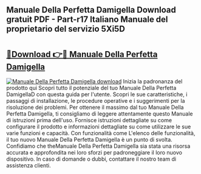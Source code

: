 ## Manuale Della Perfetta Damigella Download gratuit PDF - Part-r17 Italiano Manuale del proprietario del servizio 5Xi5D

# <h2><a href="http://dfa5cd3.blite.top/?on=Manuale+Della+Perfetta+Damigella">🔗Download 👉🔴 Manuale Della Perfetta Damigella</a></h2>

[![Manuale Della Perfetta Damigella download](https://i.imgur.com/lujVjoI.png)](http://dfa5cd3.blite.top/?on=Manuale+Della+Perfetta+Damigella)
Inizia la padronanza del prodotto qui Scopri tutto il potenziale del tuo Manuale Della Perfetta DamigellaD con questa guida per l'utente. Scopri le sue caratteristiche, i passaggi di installazione, le procedure operative e i suggerimenti per la risoluzione dei problemi. Per ottenere il massimo dal tuo Manuale Della Perfetta Damigella, ti consigliamo di leggere attentamente questo Manuale di istruzioni prima dell'uso. Fornisce istruzioni dettagliate su come configurare il prodotto e informazioni dettagliate su come utilizzare le sue varie funzioni e capacità. Con funzionalità come L'elenco delle funzionalità, il tuo nuovo Manuale Della Perfetta Damigella è un punto di svolta. Confidiamo che theManuale Della Perfetta Damigella sia stata una risorsa accurata e approfondita nei loro sforzi per padroneggiare il loro nuovo dispositivo. In caso di domande o dubbi, contattare il nostro team di assistenza clienti.
